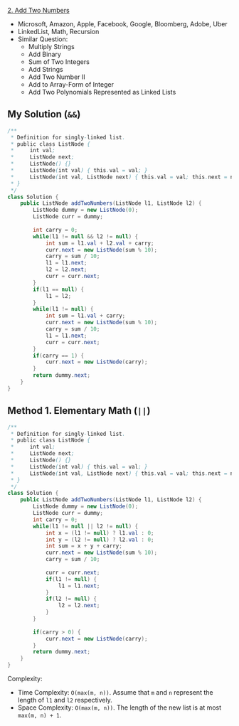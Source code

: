 [2. Add Two Numbers](https://leetcode.com/problems/add-two-numbers/)

* Microsoft, Amazon, Apple, Facebook, Google, Bloomberg, Adobe, Uber
* LinkedList, Math, Recursion
* Similar Question:
    * Multiply Strings
    * Add Binary
    * Sum of Two Integers
    * Add Strings
    * Add Two Number II
    * Add to Array-Form of Integer
    * Add Two Polynomials Represented as Linked Lists
    


## My Solution (`&&`)
```java
/**
 * Definition for singly-linked list.
 * public class ListNode {
 *     int val;
 *     ListNode next;
 *     ListNode() {}
 *     ListNode(int val) { this.val = val; }
 *     ListNode(int val, ListNode next) { this.val = val; this.next = next; }
 * }
 */
class Solution {
    public ListNode addTwoNumbers(ListNode l1, ListNode l2) {
        ListNode dummy = new ListNode(0);
        ListNode curr = dummy;
        
        int carry = 0;
        while(l1 != null && l2 != null) {
            int sum = l1.val + l2.val + carry;
            curr.next = new ListNode(sum % 10);
            carry = sum / 10;
            l1 = l1.next;
            l2 = l2.next;
            curr = curr.next;
        }
        if(l1 == null) {
            l1 = l2;
        }
        while(l1 != null) {
            int sum = l1.val + carry;
            curr.next = new ListNode(sum % 10);
            carry = sum / 10;
            l1 = l1.next;
            curr = curr.next;
        }
        if(carry == 1) {
            curr.next = new ListNode(carry);
        }
        return dummy.next;
    }
}
```


## Method 1. Elementary Math (`||`)
```java
/**
 * Definition for singly-linked list.
 * public class ListNode {
 *     int val;
 *     ListNode next;
 *     ListNode() {}
 *     ListNode(int val) { this.val = val; }
 *     ListNode(int val, ListNode next) { this.val = val; this.next = next; }
 * }
 */
class Solution {
    public ListNode addTwoNumbers(ListNode l1, ListNode l2) {
        ListNode dummy = new ListNode(0);
        ListNode curr = dummy;
        int carry = 0;
        while(l1 != null || l2 != null) {
            int x = (l1 != null) ? l1.val : 0;
            int y = (l2 != null) ? l2.val : 0;
            int sum = x + y + carry;
            curr.next = new ListNode(sum % 10);
            carry = sum / 10;
            
            curr = curr.next;
            if(l1 != null) {
                l1 = l1.next;
            }
            if(l2 != null) {
                l2 = l2.next;
            }
        }
        
        if(carry > 0) {
            curr.next = new ListNode(carry);
        }
        return dummy.next;
    }
}
```

Complexity:

* Time Complexity: `O(max(m, n))`. Assume that `m` and `n` represent the length of `l1` and `l2` respectively.
* Space Complexity: `O(max(m, n))`. The length of the new list is at most `max(m, n) + 1`. 
